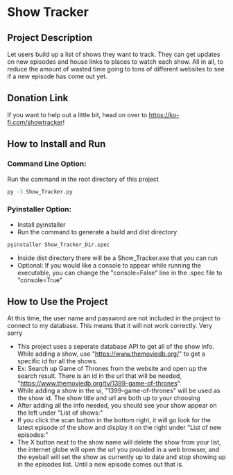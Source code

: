 # Show Tracker

## Project Description
Let users build up a list of shows they want to track. They can get updates on new episodes and house links to places to watch each show. All in all, to reduce the amount of wasted time going to tons of different websites to see if a new episode has come out yet.

## Donation Link
If you want to help out a little bit, head on over to https://ko-fi.com/showtracker!

## How to Install and Run
### Command Line Option:
Run the command in the root directory of this project
```python
py -3 Show_Tracker.py
```
### Pyinstaller Option:
- Install pyinstaller
- Run the command to generate a build and dist directory
```python
pyinstaller Show_Tracker_Dir.spec
```
- Inside dist directory there will be a Show_Tracker.exe that you can run
- Optional: If you would like a console to appear while running the executable, you can change the "console=False" line in the .spec file to "console=True"

## How to Use the Project
<WARNING> 
    At this time, the user name and password are not included in the project to connect to my database. This means that it will not work correctly. Very sorry
</WARNING>

- This project uses a seperate database API to get all of the show info. While adding a show, use "https://www.themoviedb.org/" to get a specific id for all the shows.
- Ex: Search up Game of Thrones from the website and open up the search result. There is an id in the url that will be needed, "https://www.themoviedb.org/tv/1399-game-of-thrones".
- While adding a show in the ui, "1399-game-of-thrones" will be used as the show id. The show title and url are both up to your choosing
- After adding all the info needed, you should see your show appear on the left under "List of shows:"
- If you click the scan button in the bottom right, it will go look for the latest episode of the show and display it on the right under "List of new episodes:"
- The X button next to the show name will delete the show from your list, the internet globe will open the url you provided in a web browser, and the eyeball will set the show as currently up to date and stop showing up in the episodes list. Until a new episode comes out that is.

